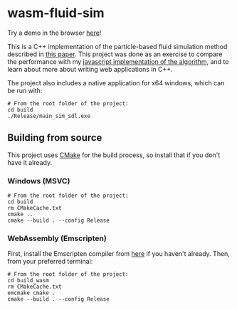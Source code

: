 ﻿# wasm-fluid-sim

Try a demo in the browser [here](https://www.studiostudios.net/wasm-fluid-sim/main_sim_sdl.html)!

This is a C++ implementation of the particle-based fluid simulation method described in [this paper](http://www.ligum.umontreal.ca/Clavet-2005-PVFS/pvfs.pdf). This project was done as an exercise to compare the performance with my [javascript implementation of the algorithm](https://github.com/abobco/webgl-fluid-sim), and to learn about more about writing web applications in C++. 

The project also includes a native application for x64 windows, which can be run with:

```
# From the root folder of the project:
cd build
./Release/main_sim_sdl.exe
```

## Building from source

This project uses [CMake](https://cmake.org/download/) for the build process, so install that if you don't have it already.

### Windows (MSVC)
```
# From the root folder of the project:
cd build
rm CMakeCache.txt
cmake ..
cmake --build . --config Release
```

### WebAssembly (Emscripten)
First, install the Emscripten compiler from [here](https://emscripten.org/docs/getting_started/downloads.html) if you haven't already.
Then, from your preferred terminal:
```
# From the root folder of the project:
cd build_wasm
rm CMakeCache.txt
emcmake cmake .
cmake --build . --config Release
```

